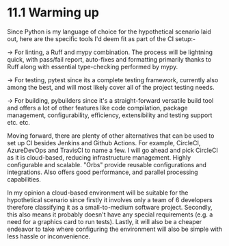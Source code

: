 # 11.1 Warming up

Since Python is my language of choice for the hypothetical scenario laid out, here are the specific tools I'd deem fit as part of the CI setup:-

-> For linting, a Ruff and mypy combination. The process will be lightning quick, with pass/fail report, auto-fixes and formatting primarily thanks to Ruff along with essential type-checking performed by mypy.

-> For testing, pytest since its a complete testing framework, currently also among the best, and will most likely cover all of the project testing needs.

-> For building, pybuilders since it's a straight-forward versatile build tool and offers a lot of other features like code compilation, package management, configurability, efficiency, extensibility and testing support etc. etc. 

Moving forward, there are plenty of other alternatives that can be used to set up CI besides Jenkins and Github Actions. For example, CircleCI, AzureDevOps and TravisCI to name a few. I will go ahead and pick CircleCI as it is cloud-based, reducing infrastructure management.
Highly configurable and scalable. "Orbs" provide reusable configurations and integrations. Also offers good performance, and parallel processing capabilities.

In my opinion a cloud-based environment will be suitable for the hypothetical scenario since firstly it involves only a team of 6 developers therefore classifying it as a small-to-medium software project. Secondly, this also means it probably doesn't have any special requirements (e.g. a need for a graphics card to run tests). Lastly,  it will also be a cheaper endeavor to take where configuring the environment will also be simple with less hassle or inconvenience.
